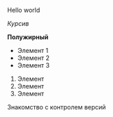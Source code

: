 Hello world

*Курсив*

**Полужирный**

* Элемент 1
* Элемент 2 
* Элемент 3

1. Элемент 
2. Элемент 
3. Элемент 

Знакомство с контролем версий
